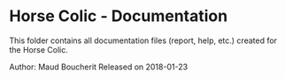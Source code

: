 # Horse Colic - Documentation
This folder contains all documentation files (report, help, etc.) created for the Horse Colic.

Author: Maud Boucherit
Released on 2018-01-23

